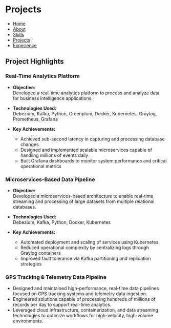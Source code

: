 # Projects

- [Home](index.md)  
- [About](about.md) 
- [Skills](skills.md)  
- [Projects](projects.md)  
- [Experience](expirience.md) 

## Project Highlights

### Real-Time Analytics Platform

- **Objective:**  
  Developed a real-time analytics platform to process and analyze data for business intelligence applications.

- **Technologies Used:**  
  Debezium, Kafka, Python, Greenplum, Docker, Kubernetes, Graylog, Prometheus, Grafana

- **Key Achievements:**  
  - Achieved sub-second latency in capturing and processing database changes  
  - Designed and implemented scalable microservices capable of handling millions of events daily  
  - Built Grafana dashboards to monitor system performance and critical operational metrics  

### Microservices-Based Data Pipeline

- **Objective:**  
  Developed a microservices-based architecture to enable real-time streaming and processing of large datasets from multiple relational databases.

- **Technologies Used:**  
  Debezium, Kafka, Python, Docker, Kubernetes

- **Key Achievements:**  
  - Automated deployment and scaling of services using Kubernetes  
  - Reduced operational complexity by centralizing logs through Graylog containers  
  - Improved fault tolerance via Kafka partitioning and replication strategies  

### GPS Tracking & Telemetry Data Pipeline

- Designed and maintained high-performance, real-time data pipelines focused on GPS tracking systems and telemetry data ingestion.  
- Engineered solutions capable of processing hundreds of millions of records per day to support real-time analytics.  
- Leveraged cloud infrastructure, containerization, and data streaming technologies to optimize workflows for high-velocity, high-volume environments.  
